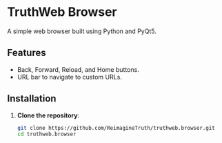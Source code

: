 # TruthWeb Browser

A simple web browser built using Python and PyQt5.

## Features

- Back, Forward, Reload, and Home buttons.
- URL bar to navigate to custom URLs.

## Installation

1. **Clone the repository**:

   ```bash
   git clone https://github.com/ReimagineTruth/truthweb.browser.git
   cd truthweb.browser
